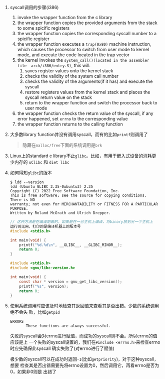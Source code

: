 1. syscall调用的步骤(i386)
    1. invoke the wrapper function from the c library
    2. the wrapper function copies the provided arguments from the stack to some spicific
    registers
    3. the wrapper function copies the corresponding syscall number to a spicific
    register
    4. the wrapper function executes a `trap(0x80)` machine instruction, which 
    causes the processor
    to switch from user mode to kernel mode, and execute the code located in the trap vector
    5. the kernel invokes the `system_call()(located in the assembler file 
    arch/i386/entry.S)`, this will:
        1. saves register values onto the kernel stack
        2. checks the validity of the system call number
        3. checks the validity of the arguments(if it has) and execute the syscall
        4. restore registers values from the kernel stack and places the syscall 
        return value on the stack
        5. return to the wrapper function and switch the processor back to user mode
    6. the wrapper function checks the return value of the syscall, if any error 
    happened, set `errno` to the corresponding value
    7. the wrapper function returns to the calling function

2. 大多数library function并没有调用syscall，而有的比如`printf`则调用了

   > 隐藏在`malloc/free`下面的系统调用是`brk`

3. Linux上的standard c library不止`glibc`。比如，有用于嵌入式设备的消耗更少内存的
   `uClibc` 和 `diet libc`

4. 如何得知`glibc`的版本

    ```shell
    $ ldd --version
    ldd (Ubuntu GLIBC 2.35-0ubuntu3) 2.35
    Copyright (C) 2022 Free Software Foundation, Inc.
    This is free software; see the source for copying conditions.  There is NO
    warranty; not even for MERCHANTABILITY or FITNESS FOR A PARTICULAR PURPOSE.
    Written by Roland McGrath and Ulrich Drepper.
    ```

    ```c
    // 这种方法是在编译期做的，如果是在一台主机上编译，将binary放到另一个主机上
    运行则无用，打印的是编译机器上的版本号
    #include <stdio.h>

    int main(void) {
        printf("%d.%d\n", __GLIBC__, __GLIBC_MINOR__);
        return 0;
    }
    ```

    ```c
    #include <stdio.h>
    #include <gnu/libc-version.h>

    int main(void) {
        const char * version = gnu_get_libc_version();
        printf("%s", version);
        return 0;
    }
    ```

5. 使用系统调用时应该及时地检查其返回值来查看其是否出错。少数的系统调用绝不会失
   败，比如`getpid`

   ```
   ERRORS
          These functions are always successful.
   ```

   失败的syscall会对errno进行赋值，而成功的syscall则不会。所以errno的值应该是上
   一个失败的syscall设置的，我们在`#include <errno.h>`来检查errno时应先确保此syscall
   确实失败了(对errno进行了赋值)

   极少数的syscall可以在成功时返回`-1`(比如`getpriority`)，对于这种syscall，想要
   检查其是否出错需要先将errno设置为0，然后调用它，再看errno是否为0，如果非0则是
   出错了
